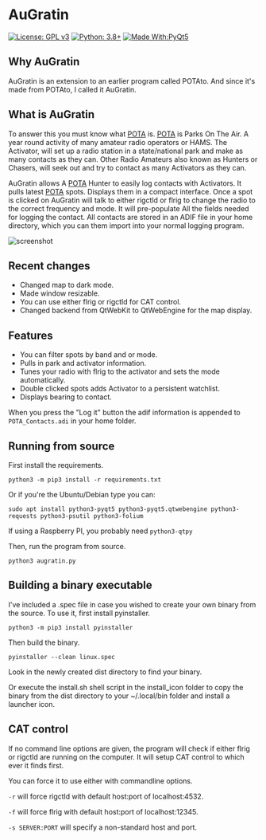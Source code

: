 # AuGratin

[![License: GPL v3](https://img.shields.io/badge/License-GPLv3-blue.svg)](https://www.gnu.org/licenses/gpl-3.0)  [![Python: 3.8+](https://img.shields.io/badge/python-3.8+-blue.svg)](https://www.python.org/downloads/)  [![Made With:PyQt5](https://img.shields.io/badge/Made%20with-PyQt5-red)](https://pypi.org/project/PyQt5/)

## Why AuGratin

AuGratin is an extension to an earlier program called POTAto. And since it's made from POTAto, I called it AuGratin.

## What is AuGratin

To answer this you must know what [POTA](https://parksontheair.com) is.
[POTA](https://parksontheair.com) is Parks On The Air.
A year round activity of many amateur radio operators or HAMS.
The Activator, will set up a radio station in a state/national park and make as many contacts as they can.
Other Radio Amateurs also known as Hunters or Chasers, will seek out and try to contact as many Activators as they can.

AuGratin allows A [POTA](https://parksontheair.com) Hunter to easily log contacts with Activators.
It pulls latest [POTA](https://parksontheair.com) spots. Displays them in a compact interface.
Once a spot is clicked on AuGratin will talk to either rigctld or flrig to change the radio to the correct
frequency and mode. It will pre-populate All the fields needed for logging the contact.
All contacts are stored in an ADIF file in your home directory,
which you can them import into your normal logging program.

![screenshot](https://github.com/mbridak/augratin/raw/master/pic/screenshot.png)

## Recent changes

- Changed map to dark mode.
- Made window resizable.
- You can use either flrig or rigctld for CAT control.
- Changed backend from QtWebKit to QtWebEngine for the map display.

## Features

- You can filter spots by band and or mode.
- Pulls in park and activator information.
- Tunes your radio with flrig to the activator and sets the mode automatically.
- Double clicked spots adds Activator to a persistent watchlist.
- Displays bearing to contact.

When you press the "Log it" button the adif information is appended to `POTA_Contacts.adi` in your home folder.

## Running from source

First install the requirements.

`python3 -m pip3 install -r requirements.txt`

Or if you're the Ubuntu/Debian type you can:

`sudo apt install python3-pyqt5 python3-pyqt5.qtwebengine python3-requests python3-psutil python3-folium`

If using a Raspberry PI, you probably need `python3-qtpy`

Then, run the program from source.

`python3 augratin.py`

## Building a binary executable

I've included a .spec file in case you wished to create your own binary from the source. To use it, first install pyinstaller.

`python3 -m pip3 install pyinstaller`

Then build the binary.

`pyinstaller --clean linux.spec`

Look in the newly created dist directory to find your binary.

Or execute the install.sh shell script in the install_icon folder to copy the binary from the dist directory to your ~/.local/bin folder and install a launcher icon.

## CAT control

If no command line options are given, the program will check if either flrig
or rigctld are running on the computer. It will setup CAT control to which
ever it finds first.

You can force it to use either with commandline options.

`-r` will force rigctld with default host:port of localhost:4532.

`-f` will force flrig with default host:port of localhost:12345.

`-s SERVER:PORT` will specify a non-standard host and port.
